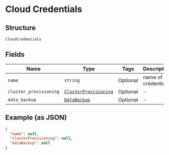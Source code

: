 
# Cloud Credentials

## Structure

`CloudCredentials`

## Fields

| Name | Type | Tags | Description |
|  --- | --- | --- | --- |
| `name` | `string` | Optional | name of the credentials |
| `cluster_provisioning` | [`ClusterProvisioning`](../../doc/models/cluster-provisioning.md) | Optional | - |
| `data_backup` | [`DataBackup`](../../doc/models/data-backup.md) | Optional | - |

## Example (as JSON)

```json
{
  "name": null,
  "clusterProvisioning": null,
  "dataBackup": null
}
```


